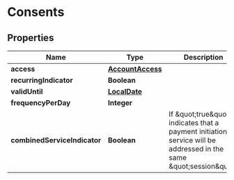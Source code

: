 # Consents

## Properties
Name | Type | Description | Notes
------------ | ------------- | ------------- | -------------
**access** | [**AccountAccess**](AccountAccess.md) |  | 
**recurringIndicator** | **Boolean** |  | 
**validUntil** | [**LocalDate**](LocalDate.md) |  | 
**frequencyPerDay** | **Integer** |  | 
**combinedServiceIndicator** | **Boolean** | If \&quot;true\&quot; indicates that a payment initiation service will be addressed in the same \&quot;session\&quot;.  | 
